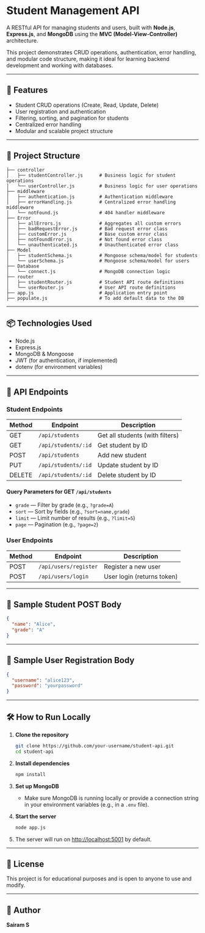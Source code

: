# Student Management API

A RESTful API for managing students and users, built with **Node.js**, **Express.js**, and **MongoDB** using the **MVC (Model-View-Controller)** architecture.

This project demonstrates CRUD operations, authentication, error handling, and modular code structure, making it ideal for learning backend development and working with databases.

---

## 🚀 Features

- Student CRUD operations (Create, Read, Update, Delete)
- User registration and authentication
- Filtering, sorting, and pagination for students
- Centralized error handling
- Modular and scalable project structure

---

## 📁 Project Structure

```
├── controller
│   ├── studentController.js      # Business logic for student operations
│   └── userController.js         # Business logic for user operations
├── middleware
│   ├── authentication.js         # Authentication middleware
│   ├── errorHandling.js          # Centralized error handling middleware
│   └── notFound.js               # 404 handler middleware
├── Error
│   ├── allErrors.js              # Aggregates all custom errors
│   ├── badRequestError.js        # Bad request error class
│   ├── customError.js            # Base custom error class
│   ├── notFoundError.js          # Not found error class
│   └── unauthenticated.js        # Unauthenticated error class
├── Model
│   ├── studentSchema.js          # Mongoose schema/model for students
│   └── userSchema.js             # Mongoose schema/model for users
├── Database
│   └── connect.js                # MongoDB connection logic
├── router
│   ├── studentRouter.js          # Student API route definitions
│   └── userRouter.js             # User API route definitions
├── app.js                        # Application entry point
├── populate.js                   # To add default data to the DB
```

---

## 📦 Technologies Used

- Node.js
- Express.js
- MongoDB & Mongoose
- JWT (for authentication, if implemented)
- dotenv (for environment variables)

---

## 📌 API Endpoints

### Student Endpoints

| Method | Endpoint            | Description                        |
|--------|---------------------|------------------------------------|
| GET    | `/api/students`     | Get all students (with filters)    |
| GET    | `/api/students/:id` | Get student by ID                  |
| POST   | `/api/students`     | Add new student                    |
| PUT    | `/api/students/:id` | Update student by ID               |
| DELETE | `/api/students/:id` | Delete student by ID               |

#### Query Parameters for GET `/api/students`

- `grade` — Filter by grade (e.g., `?grade=A`)
- `sort` — Sort by fields (e.g., `?sort=name,grade`)
- `limit` — Limit number of results (e.g., `?limit=5`)
- `page` — Pagination (e.g., `?page=2`)

### User Endpoints

| Method | Endpoint            | Description                        |
|--------|---------------------|------------------------------------|
| POST   | `/api/users/register` | Register a new user              |
| POST   | `/api/users/login`    | User login (returns token)        |

---

## 🧪 Sample Student POST Body

```json
{
  "name": "Alice",
  "grade": "A"
}
```

---

## 🧪 Sample User Registration Body

```json
{
  "username": "alice123",
  "password": "yourpassword"
}
```

---

## 🛠 How to Run Locally

1. **Clone the repository**
   ```bash
   git clone https://github.com/your-username/student-api.git
   cd student-api
   ```

2. **Install dependencies**
   ```bash
   npm install
   ```

3. **Set up MongoDB**
   - Make sure MongoDB is running locally or provide a connection string in your environment variables (e.g., in a `.env` file).

4. **Start the server**
   ```bash
   node app.js
   ```

5. The server will run on [http://localhost:5001](http://localhost:5001) by default.

---

## 📜 License

This project is for educational purposes and is open to anyone to use and modify.

---

## 🙌 Author

**Sairam S**
